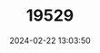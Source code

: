 ---
title: "19529"
category: "Rhinolophus capensis"
draft: false
date: 2024-02-22 13:03:50
languages:
  English: ["Southern Africa Horseshoe Bat", "Cape Horseshoe Bat"]
---
